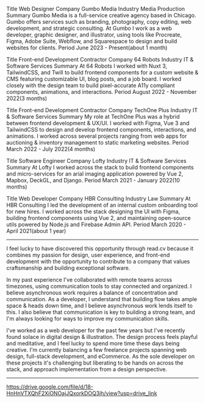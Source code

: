 Title
Web Designer
Company
Gumbo Media
Industry
Media Production
Summary
Gumbo Media is a full-service creative agency based in Chicago. Gumbo offers services such as branding, photography, copy editing, web development, and strategic consulting. At Gumbo I work as a web developer, graphic designer, and illustrator, using tools like Procreate, Figma, Adobe Suite, Webflow, and Squarespace to design and build websites for clients.
Period
June 2023 - Present(about 1 month)

Title
Front-end Development Contractor
Company
64 Robots
Industry
IT & Software Services
Summary
At 64 Robots I worked with Nuxt 3, TailwindCSS, and Twill to build frontend components for a custom website & CMS featuring customizable UI, blog posts, and a job board. I worked closely with the design team to build pixel-accurate A11y compliant components, animations, and interactions.
Period
August 2022 - November 2022(3 months)

Title
Front-end Development Contractor
Company
TechOne Plus
Industry
IT & Software Services
Summary
My role at TechOne Plus was a hybrid between frontend development & UX/UI. I worked with Figma, Vue 3 and TailwindCSS to design and develop frontend components, interactions, and animations. I worked across several projects ranging from web apps for auctioning & inventory management to static marketing websites.
Period
March 2022 - July 2022(4 months)

Title
Software Engineer
Company
Lofty
Industry
IT & Software Services
Summary
At Lofty I worked across the stack to build frontend components and micro-services for an arial imaging application powered by Vue 2, Mapbox, DeckGL, and Django.
Period
March 2021 - January 2022(10 months)

Title
Web Developer
Company
HBR Consulting
Industry
Law
Summary
At HBR Consulting I led the development of an internal custom onboarding tool for new hires. I worked across the stack designing the UI with Figma, building frontend components using Vue 2, and maintaining open-source utils powered by Node.js and Firebase Admin API.
Period
March 2020 - April 2021(about 1 year)

---

I feel lucky to have discovered this opportunity through read.cv because it combines my passion for design, user experience, and front-end development with the opportunity to contribute to a company that values craftsmanship and building exceptional software.

In my past experience I've collaborated with remote teams across timezones, using communication tools to stay connected and organized. I believe asynchronous work requires a balance of concentration and communication. As a developer, I understand that building flow takes ample space & heads down time, and I believe asynchronous work lends itself to this. I also believe that communication is key to building a strong team, and I'm always looking for ways to improve my communication skills.

I've worked as a web developer for the past few years but I've recently found solace in digital design & illustration. The design process feels playful and meditative, and I feel lucky to spend more time these days being creative. I'm currently balancing a few freelance projects spanning web design, full-stack development, and eCommerce. As the sole developer on these projects it's challenging but liberating to be hands on across the stack, and approach implementation from a design perspective.

---

https://drive.google.com/file/d/18-HnHnVTXQhF2XiONOajJQxorkDOQ3jh/view?usp=drive_link